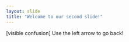 ```yaml
---
layout: slide
title: "Welcome to our second slide!"
---
```

[visible confusion]
Use the left arrow to go back!
